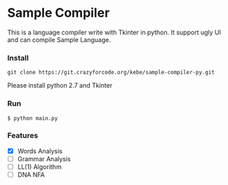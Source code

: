 # Sample Compiler

This is a language compiler write with Tkinter in python.
It support ugly UI and can compile Sample Language.

### Install
```
git clone https://git.crazyforcode.org/kebe/sample-compiler-py.git

```
Please install python 2.7 and Tkinter

### Run
```
$ python main.py
```

### Features
- [x] Words Analysis
- [ ] Grammar Analysis
- [ ] LL(1) Algorithm
- [ ] DNA NFA
